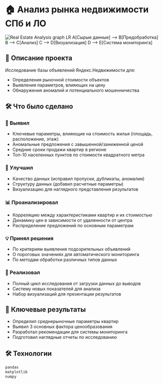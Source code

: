 # 🏠 Анализ рынка недвижимости СПб и ЛО

![Real Estate Analysis](https://images.unsplash.com/photo-1560518883-ce09059eeffa?ixlib=rb-1.2.1&auto=format&fit=crop&w=1200&q=80)
graph LR
A[Сырые данные] --> B[Предобработка]
B --> C[Анализ]
C --> D[Визуализация]
D --> E[Система мониторинга]
## 📝 Описание проекта
Исследование базы объявлений Яндекс.Недвижимости для:
- Определения рыночной стоимости объектов
- Выявления параметров, влияющих на цену
- Обнаружения аномалий и потенциального мошенничества
## 🛠 Что было сделано

### 🔎 Выявил
- Ключевые параметры, влияющие на стоимость жилья (площадь, расположение, этаж)
- Аномальные предложения с завышенной/заниженной ценой
- Средние сроки продажи квартир в регионе
- Топ-10 населенных пунктов по стоимости квадратного метра

### 🧹 Улучшил
- Качество данных (исправил пропуски, дубликаты, аномалии)
- Структуру данных (добавил расчетные параметры)
- Визуализацию для наглядного представления результатов

### 📊 Проанализировал
- Корреляцию между характеристиками квартир и их стоимостью
- Динамику цен в зависимости от удаленности от центра
- Распределение предложений по основным параметрам

### 💡 Принял решения
- По критериям выявления подозрительных объявлений
- О пороговых значениях для автоматического мониторинга
- По методам обработки различных типов данных

### 🚀 Реализовал
- Полный цикл исследования от загрузки данных до выводов
- Систему новых показателей для анализа
- Набор визуализаций для презентации результатов

## 📌 Ключевые результаты
- Определил среднерыночные параметры квартир
- Выявил 3 основных фактора ценообразования
- Разработал рекомендации для системы мониторинга
- Подготовил наглядные отчеты по исследованию

## 🛠 Технологии
```python
pandas 
matplotlib
numpy
